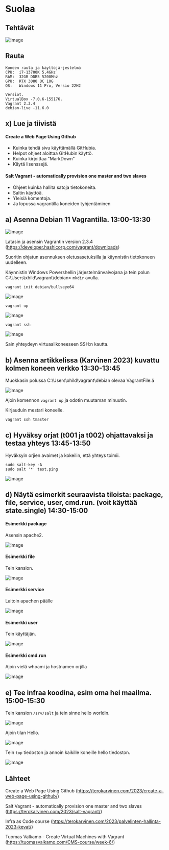 # Suolaa

## Tehtävät
![image](https://user-images.githubusercontent.com/122887067/229345542-d77c7c75-b7e4-48d7-81e0-93007b3e2231.png)


## Rauta

    Koneen rauta ja käyttöjärjestelmä
    CPU:  i7-13700K 5,4GHz
    RAM:  32GB DDR5 5200Mhz
    GPU:  RTX 3080 OC 10G
    OS:   Windows 11 Pro, Versio 22H2
    
    Versiot. 
    VirtualBox -7.0.6-155176.
    Vagrant 2.3.4
    debian-live -11.6.0
    
## x) Lue ja tiivistä
#### Create a Web Page Using Github 

- Kuinka tehdä sivu käyttämällä GitHubia.
- Helpot ohjeet aloittaa GitHubin käyttö.
- Kuinka kirjoittaa "MarkDown"
- Käytä lisenssejä.

#### Salt Vagrant - automatically provision one master and two slaves 

- Ohjeet kuinka hallita satoja tietokoneita.
- Saltin käyttöä.
- Yleisiä komentoja.
- Ja lopussa vagrantilla koneiden tyhjentäminen

## a) Asenna Debian 11 Vagrantilla. 13:00-13:30

![image](https://user-images.githubusercontent.com/122887067/229347598-82d82432-87a3-49d3-a036-d19cb0426abb.png)

Latasin ja asensin Vagrantin version 2.3.4 (https://developer.hashicorp.com/vagrant/downloads)

Suoritin ohjatun asennuksen oletusasetuksilla ja käynnistin tietokoneen uudelleen.

Käynnistin Windows Powershellin järjestelmänvalvojana ja tein polun C:\Users\xhild\vagrant\debian> `mkdir` avulla.

    vagrant init debian/bullseye64
    
![image](https://user-images.githubusercontent.com/122887067/229347776-4a622b37-2497-4d39-89cc-87b98aa24100.png)

    vagrant up
    
![image](https://user-images.githubusercontent.com/122887067/229347506-198741a0-9f92-4497-805c-ee610fa80747.png)

    vagrant ssh

![image](https://user-images.githubusercontent.com/122887067/229347545-fef87fd2-3227-4490-8ee8-e1ae85dad045.png)

Sain yhteydeyn virtuaalikoneeseen SSH:n kautta.

## b) Asenna artikkelissa (Karvinen 2023) kuvattu kolmen koneen verkko 13:30-13:45

Muokkasin polussa C:\Users\xhild\vagrant\debian olevaa VagrantFile:ä

![image](https://user-images.githubusercontent.com/122887067/229350528-4648b22b-800e-49fe-a6d2-7910f0bc6095.png)

Ajoin komennon `vagrant up` ja odotin muutaman minuutin.

Kirjauduin mestari koneelle.

    vagrant ssh tmaster 

## c) Hyväksy orjat (t001 ja t002) ohjattavaksi ja testaa yhteys 13:45-13:50

Hyväksyin orjien avaimet ja kokeilin, että yhteys toimii.

    sudo salt-key -A
    sudo salt '*' test.ping

![image](https://user-images.githubusercontent.com/122887067/229350794-96e7bf2b-1dc3-40a5-96cf-3e749a5ec079.png)

## d) Näytä esimerkit seuraavista tiloista: package, file, service, user, cmd.run. (voit käyttää state.single) 14:30-15:00

#### Esimerkki package
Asensin apache2.

![image](https://user-images.githubusercontent.com/122887067/229351184-2c532461-0128-485c-a750-9645552a11a8.png)

#### Esimerkki file
Tein kansion.

![image](https://user-images.githubusercontent.com/122887067/229350999-ef798ffa-bc55-4642-9baa-724aed629582.png)

#### Esimerkki service
Laitoin apachen päälle

![image](https://user-images.githubusercontent.com/122887067/229351231-3a71050c-c4ac-4747-9bfc-2e8b4aa0ea56.png)

#### Esimerkki user

Tein käyttäjän.

![image](https://user-images.githubusercontent.com/122887067/229351311-cc2bda5f-e25e-4cdc-acdf-d4ea0132e131.png)

#### Esimerkki cmd.run

Ajoin vielä whoami ja hostnamen orjilla

![image](https://user-images.githubusercontent.com/122887067/229351356-7a177ab2-1a29-4d29-bac4-2133efe28752.png)

## e) Tee infraa koodina, esim oma hei maailma. 15:00-15:30

Tein kansion `/srv/salt` ja tein sinne hello worldin.

![image](https://user-images.githubusercontent.com/122887067/229353674-98b074f8-8d45-4468-a8d3-3506cc18ad57.png)

Ajoin tilan Hello. 

![image](https://user-images.githubusercontent.com/122887067/229353648-53a29a63-f7ba-41d4-859e-c89f07e219e6.png)

Tein `top` tiedoston ja annoin kaikille koneille hello tiedoston.

![image](https://user-images.githubusercontent.com/122887067/229354075-d86c02f9-2c9a-4bf0-8c9e-929a0e5a0b98.png)

## Lähteet

Create a Web Page Using Github (https://terokarvinen.com/2023/create-a-web-page-using-github/)

Salt Vagrant - automatically provision one master and two slaves (https://terokarvinen.com/2023/salt-vagrant/)

Infra as Code course (https://terokarvinen.com/2023/palvelinten-hallinta-2023-kevat/) 

Tuomas Valkamo - Create Virtual Machines with Vagrant (https://tuomasvalkamo.com/CMS-course/week-6/)


